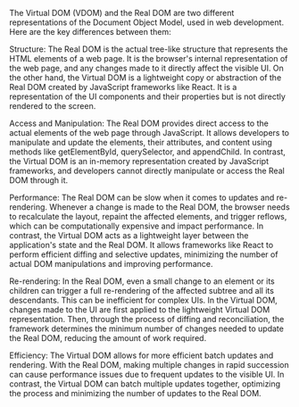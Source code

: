The Virtual DOM (VDOM) and the Real DOM are two different representations of the Document Object Model, used in web development. Here are the key differences between them:

Structure: The Real DOM is the actual tree-like structure that represents the HTML elements of a web page. It is the browser's internal representation of the web page, and any changes made to it directly affect the visible UI. On the other hand, the Virtual DOM is a lightweight copy or abstraction of the Real DOM created by JavaScript frameworks like React. It is a representation of the UI components and their properties but is not directly rendered to the screen.

Access and Manipulation: The Real DOM provides direct access to the actual elements of the web page through JavaScript. It allows developers to manipulate and update the elements, their attributes, and content using methods like getElementById, querySelector, and appendChild. In contrast, the Virtual DOM is an in-memory representation created by JavaScript frameworks, and developers cannot directly manipulate or access the Real DOM through it.

Performance: The Real DOM can be slow when it comes to updates and re-rendering. Whenever a change is made to the Real DOM, the browser needs to recalculate the layout, repaint the affected elements, and trigger reflows, which can be computationally expensive and impact performance. In contrast, the Virtual DOM acts as a lightweight layer between the application's state and the Real DOM. It allows frameworks like React to perform efficient diffing and selective updates, minimizing the number of actual DOM manipulations and improving performance.

Re-rendering: In the Real DOM, even a small change to an element or its children can trigger a full re-rendering of the affected subtree and all its descendants. This can be inefficient for complex UIs. In the Virtual DOM, changes made to the UI are first applied to the lightweight Virtual DOM representation. Then, through the process of diffing and reconciliation, the framework determines the minimum number of changes needed to update the Real DOM, reducing the amount of work required.

Efficiency: The Virtual DOM allows for more efficient batch updates and rendering. With the Real DOM, making multiple changes in rapid succession can cause performance issues due to frequent updates to the visible UI. In contrast, the Virtual DOM can batch multiple updates together, optimizing the process and minimizing the number of updates to the Real DOM.